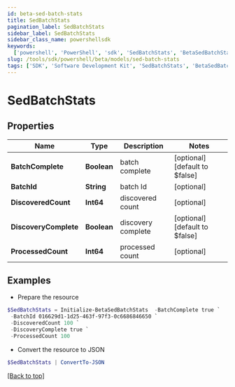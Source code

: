 ```yaml
---
id: beta-sed-batch-stats
title: SedBatchStats
pagination_label: SedBatchStats
sidebar_label: SedBatchStats
sidebar_class_name: powershellsdk
keywords:
  ['powershell', 'PowerShell', 'sdk', 'SedBatchStats', 'BetaSedBatchStats']
slug: /tools/sdk/powershell/beta/models/sed-batch-stats
tags: ['SDK', 'Software Development Kit', 'SedBatchStats', 'BetaSedBatchStats']
---
```


# SedBatchStats

## Properties

| Name | Type | Description | Notes |
| --- | --- | --- | --- |
| **BatchComplete** | **Boolean** | batch complete | [optional] [default to $false] |
| **BatchId** | **String** | batch Id | [optional] |
| **DiscoveredCount** | **Int64** | discovered count | [optional] |
| **DiscoveryComplete** | **Boolean** | discovery complete | [optional] [default to $false] |
| **ProcessedCount** | **Int64** | processed count | [optional] |

## Examples

- Prepare the resource

```powershell
$SedBatchStats = Initialize-BetaSedBatchStats  -BatchComplete true `
 -BatchId 016629d1-1d25-463f-97f3-0c6686846650 `
 -DiscoveredCount 100 `
 -DiscoveryComplete true `
 -ProcessedCount 100
```

- Convert the resource to JSON

```powershell
$SedBatchStats | ConvertTo-JSON
```

[[Back to top]](#)
